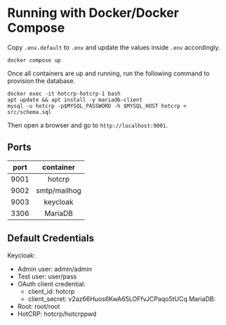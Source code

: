 Running with Docker/Docker Compose
==================================

Copy `.env.default` to `.env` and update the values inside `.env` accordingly.

```
docker compose up
```

Once all containers are up and running, run the following command to provision the database.

```
docker exec -it hotcrp-hotcrp-1 bash
apt update && apt install -y mariadb-client
mysql -u hotcrp -p$MYSQL_PASSWORD -h $MYSQL_HOST hotcrp < src/schema.sql
```

Then open a browser and go to `http://localhost:9001`.


Ports
-----

| port |container|
|------|:-------:|
| 9001 | hotcrp |
| 9002 | smtp/mailhog |
| 9003 | keycloak |
| 3306 | MariaDB  |

Default Credentials
-------------------
Keycloak:
* Admin user: admin/admin
* Test user: user/pass
* OAuth client credential:
  * client_id: hotcrp
  * client_secret: v2az66Huos6KwA65LOFfvJCPaqo5tUCq
MariaDB:
* Root: root/root
* HotCRP: hotcrp/hotcrppwd
